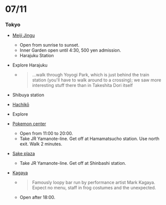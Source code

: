 # 07/11

### Tokyo

* [Meiji Jingu](https://github.com/ags/japan-trip-2013/issues/16)
  * Open from sunrise to sunset.
  * Inner Garden open until 4:30, 500 yen admission.
  * Harajuku Station

* Explore Harajuku
  * > ...walk through Yoyogi Park, which is just behind the train station (you'll have to walk around to a crossing); we saw more interesting stuff there than in Takeshita Dori itself

* Shibuya station

* [Hachikō](https://maps.google.com/maps?q=Hachik%C5%8D&ie=UTF-8&ei=iCxrUofYOMaiiAeb9oF4&ved=0CAoQ_AUoAg)

* Explore

* [Pokemon center](http://www.pokemon.co.jp/gp/pokecen/english/images/map_tokyo_e.pdf)
  * Open from 11:00 to 20:00.
  * Take JR Yamanote-line. Get off at Hamamatsucho station. Use north exit. Walk 2 minutes.

* [Sake plaza](https://maps.google.com/maps?q=1-1-21+Nishi-Shinbashi&ie=UTF-8&ei=PjdrUq64KoaOigLqmoGACA&ved=0CAoQ_AUoAg)
  * Take JR Yamanote-line. Get off at Shinbashi station.

* [Kagaya](https://maps.google.com/maps?q=Hanasada+Building+B1F,+2-15-12+Shinbashi&ie=UTF-8&ei=UjlrUte4J4bYigfz_IGwBA&ved=0CAoQ_AUoAg)
  * > Famously loopy bar run by performance artist Mark Kagaya. Expect no menu, staff in frog costumes and the unexpected.
  * Open after 18:00.

